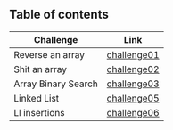 ## Table of contents

Challenge           | Link
------------------- |--------
Reverse an array    | [challenge01](https://github.com/batool-alali-401-advanced-javascript/data-structures-and-algorithms/blob/master/JavaScript/challenges/arrayReverse/README.md)
Shit an array       | [challenge02](https://github.com/batool-alali-401-advanced-javascript/data-structures-and-algorithms/blob/master/JavaScript/challenges/arrayShift/README.md)
Array Binary Search | [challenge03](https://github.com/batool-alali-401-advanced-javascript/data-structures-and-algorithms/blob/master/JavaScript/challenges/arrayBinarySearch/README.md)
Linked List         | [challenge05](https://github.com/batool-alali-401-advanced-javascript/data-structures-and-algorithms/blob/master/Data-Structures/linkedList/README.md)
Ll insertions       | [challenge06](https://github.com/batool-alali-401-advanced-javascript/data-structures-and-algorithms/blob/master/Data-Structures/linkedList/README.md)

